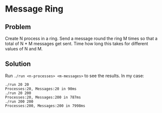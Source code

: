 # Message Ring

## Problem
Create N process in a ring. Send a message round the ring M times so
that a total of N * M messages get sent. Time how long this takes
for different values of N and M.


## Solution
Run `./run <n-processes> <m-messages>` to see the results. In my case:

~~~
./run 20 20
Processes:20, Messages:20 in 90ms
./run 20 200
Processes:20, Messages:200 in 787ms
./run 200 200
Processes:200, Messages:200 in 7998ms
~~~

